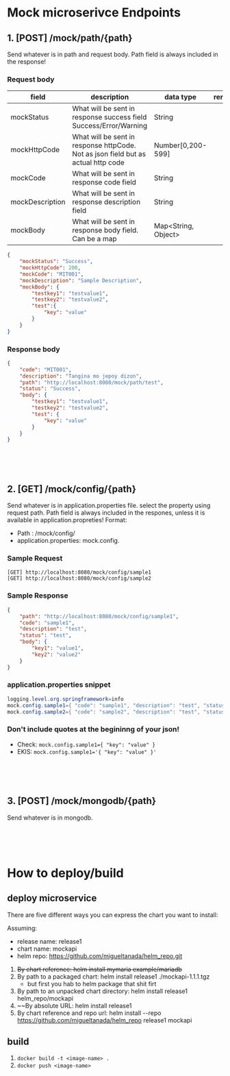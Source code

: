 # Mock microserivce Endpoints

## 1\. [POST] /mock/path/{path}

Send whatever is in path and request body. Path field is always included in the response!


### Request body
| field | description | data type | remarks |
|----------------|--------------------------------------------------------------------------------------------------------------------------|---------------------|---|
|mockStatus      | What will be sent in response success field Success/Error/Warning                                                        | String              |   | 
|mockHttpCode    | What will be sent in response httpCode. Not as json field but as actual http code                                        | Number[0,200-599]   |   | 
|mockCode        | What will be sent in response code field                                                                                 | String              |   |
|mockDescription | What will be sent in response description field                                                                          | String              |   |
|mockBody        | What will be sent in response body field. Can be a map                                                                   | Map<String, Object> |   |


```json
{
    "mockStatus": "Success",
    "mockHttpCode": 200,
    "mockCode": "MIT001",
    "mockDescription": "Sample Description",
    "mockBody": {
        "testkey1": "testvalue1",
        "testkey2": "testvalue2",
        "test":{
        	"key": "value"
        }
    }
}
```

### Response  body
```json
{
    "code": "MIT001",
    "description": "Tangina mo jepoy dizon",
    "path": "http://localhost:8080/mock/path/test",
    "status": "Success",
    "body": {
        "testkey1": "testvalue1",
        "testkey2": "testvalue2",
        "test": {
            "key": "value"
        }
    }
}
```
<br>
<br>
<br>

## 2\. [GET] /mock/config/{path}

Send whatever is in application.properties file. select the property using request path.
Path field is always included in the respones, unless it is available in application.propreties!
Format:
- Path : /mock/config/<String>
- application.properties: mock.config.<String>

### Sample Request
```http
[GET] http://localhost:8080/mock/config/sample1
[GET] http://localhost:8080/mock/config/sample2
```

### Sample Response
```json
{
    "path": "http://localhost:8080/mock/config/sample1",
    "code": "sample1",
    "description": "test",
    "status": "test",
    "body": {
        "key1": "value1",
        "key2": "value2"
    }
}
```

### application.properties snippet
```java
logging.level.org.springframework=info
mock.config.sample1={ "code": "sample1", "description": "test", "status": "test", "body": { "key1": "value1", "key2": "value2" } }
mock.config.sample2={ "code": "sample2", "description": "test", "status": "test", "body": { "key1": "value1", "key2": "value2" } }
```

### Don't include quotes at the begininng of your json!

- Check: ``mock.config.sample1={ "key": "value" }``
- EKIS:  ``mock.config.sample1='{ "key": "value" }'``

<br>
<br>
<br>

## 3. [POST] /mock/mongodb/{path}

Send whatever is in mongodb. 

<br>
<br>
<br>

# How to deploy/build

## deploy microservice
There are five different ways you can express the chart you want to install:

Assuming:
- release name: release1
- chart name: mockapi
- helm repo: https://github.com/migueltanada/helm_repo.git

1. ~~By chart reference: helm install mymaria example/mariadb~~
1. By path to a packaged chart: helm install release1 ./mockapi-1.1.1.tgz
    - but first you hab to helm package that shit firt
1. By path to an unpacked chart directory: helm install release1 helm\_repo/mockapi
1. ~~By absolute URL: helm install release1 <to follow nalang HEHE>
1. By chart reference and repo url: helm install --repo https://github.com/migueltanada/helm_repo release1 mockapi


## build
1. ``docker build -t <image-name> .``
2. ``docker push <image-name>``



